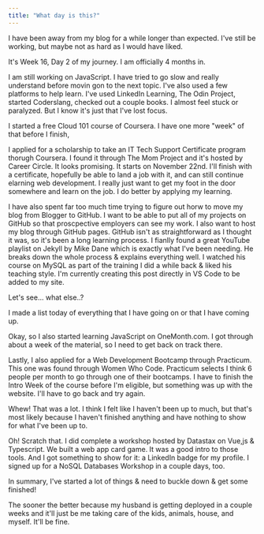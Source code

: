 ```yaml
---
title: "What day is this?"
---
```


I have been away from my blog for a while longer than expected. I've still be working, but maybe not as hard as I would have liked.

It's Week 16, Day 2 of my journey. I am officially 4 months in.

I am still working on JavaScript. I have tried to go slow and really understand before movin gon to the next topic. I've also used a few platforms to help learn. I've used LinkedIn Learning, The Odin Project, started Coderslang, checked out a couple books. I almost feel stuck or paralyzed. But I know it's just that I've lost focus.

I started a free Cloud 101 course of Coursera. I have one more "week" of that before I finish,

I applied for a scholarship to take an IT Tech Support Certificate program thorugh Coursera. I found it through The Mom Project and it's hosted by Career Circle. It looks promising. It starts on November 22nd. I'll finish with a certificate, hopefully be able to land a job with it, and can still continue elarning web development. I really just want to get my foot in the door somewhere and learn on the job. I do better by applying my learning.

I have also spent far too much time trying to figure out horw to move my blog from Blogger to GitHub. I want to be able to put all of my projects on GitHub so that proscpective employers can see my work. I also want to host my blog through GitHub pages. GitHub isn't as straightforward as I thought it was, so it's been a long learning process. I fianlly found a great YouTube playlist on Jekyll by Mike Dane which is exactly what I've been needing. He breaks down the whole process & explains everything well. I watched his course on MySQL as part of the training I did a while back & liked his teaching style. I'm currently creating this post directly in VS Code to be added to my site.

Let's see... what else..?

I made a list today of everything that I have going on or that I have coming up.

Okay, so I also started learning JavaScript on OneMonth.com. I got through about a week of the material, so I need to get back on track there.

Lastly, I also applied for a Web Development Bootcamp through Practicum. This one was found through Women Who Code. Practicum selects I think 6 people per month to go through one of their bootcamps. I have to finish the Intro Week of the course before I'm eligible, but something was up with the website. I'll have to go back and try again.

Whew! That was a lot.
I think I felt like I haven't been up to much, but that's most likely because I haven't finished anything and have nothing to show for what I've been up to.

Oh! Scratch that. I did complete a workshop hosted by Datastax on Vue,js & Typescript. We built a web app card game. It was a good intro to those tools. And I got something to show for it: a LinkedIn badge for my profile. I signed up for a NoSQL Databases Workshop in a couple days, too.

In summary, I've started a lot of things & need to buckle down & get some finished!

The sooner the better because my husband is getting deployed in a couple weeks and it'll just be me taking care of the kids, animals, house, and myself. It'll be fine.
